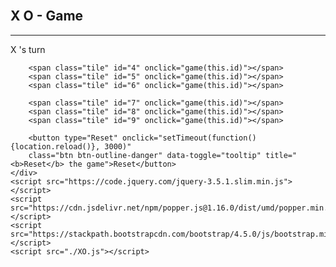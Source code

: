 <html lang="en">
<head>
    <meta charset="UTF-8">
    <meta http-equiv="X-UA-Compatible" content="IE=edge">
    <meta name="viewport" content="width=device-width, initial-scale=1.0">
    <title>X O - Game</title>
    <link rel="stylesheet" href="https://stackpath.bootstrapcdn.com/bootstrap/4.5.0/css/bootstrap.min.css">
    <script src="jquery-3.6.0.min.js"></script>
    <link rel="stylesheet" href="XO.css">
</head>
<body>
     

<br>
    <section class="title">
        <h1>X O - Game</h1>
    </section>
    <hr>
    <section class="turn">
        <span>X</span> 's turn
    </section>
    <div class="game">
        <span class="tile" id="1" onclick="game(this.id)"></span>
        <span class="tile" id="2" onclick="game(this.id)"></span>
        <span class="tile" id="3" onclick="game(this.id)"></span>

        <span class="tile" id="4" onclick="game(this.id)"></span>
        <span class="tile" id="5" onclick="game(this.id)"></span>
        <span class="tile" id="6" onclick="game(this.id)"></span>

        <span class="tile" id="7" onclick="game(this.id)"></span>
        <span class="tile" id="8" onclick="game(this.id)"></span>
        <span class="tile" id="9" onclick="game(this.id)"></span>

        <button type="Reset" onclick="setTimeout(function(){location.reload()}, 3000)" 
        class="btn btn-outline-danger" data-toggle="tooltip" title="<b>Reset</b> the game">Reset</button>
    </div>
    <script src="https://code.jquery.com/jquery-3.5.1.slim.min.js"></script>
    <script src="https://cdn.jsdelivr.net/npm/popper.js@1.16.0/dist/umd/popper.min.js"></script>
    <script src="https://stackpath.bootstrapcdn.com/bootstrap/4.5.0/js/bootstrap.min.js"></script>
    <script src="./XO.js"></script>
</body>
</html>
